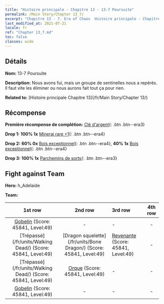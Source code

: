 ```yaml
---
title: "Histoire principale - Chapitre 13 - 13-7 Poursuite"
permalink: /Main Story/Chapter 13_7/
excerpt: "Chapitre 13 - 7. Era of Chaos  Histoire principale - Chapitre 13_7. 13-7 Poursuite"
last_modified_at: 2021-07-21
locale: fr
ref: "Chapter 13_7.md"
toc: false
classes: wide
---
```


## Détails

 **Nom:** 13-7 Poursuite

 **Description:** Nous avons fui, mais un groupe de sentinelles nous a repérés. Il faut vite les éliminer ou nous aurons fait tout ça pour rien.

 **Related to:** [Histoire principale Chapitre 13](/fr/Main Story/Chapter 13/)

## Récompense

 **Première récompense de complétion:** [Clé d'argent](/ItemsFR/con_693/){: .btn .btn--era3}

 **Drop 1:** **100% 1x** [Minerai rare +1](/ItemsFR/mat_40/){: .btn .btn--era4}

 **Drop 2:** **60% 0x** [Bois exceptionnel](/ItemsFR/mat_34/){: .btn .btn--era4}, **40% 1x** [Bois exceptionnel](/ItemsFR/mat_34/){: .btn .btn--era4}

 **Drop 3:** **100% 1x** [Parchemins de sorts](/ItemsFR/con_694/){: .btn .btn--era3}


## Fight against Team
 **Hero:** h_Adelaide

 **Team:**


  | 1st row | 2nd row | 3rd row | 4th row |
  |:----:|:----:|:----|:----:|
  | [Gobelin](/fr/units/Goblin/) (Score: 45841, Level:49)  | - | - | - |
  | [Trépassé](/fr/units/Walking Dead/) (Score: 45841, Level:49)  | [Dragon squelette](/fr/units/Bone Dragon/) (Score: 45841, Level:49)  | [Revenante](/fr/units/Wight/) (Score: 45841, Level:49)  | - |
  | [Trépassé](/fr/units/Walking Dead/) (Score: 45841, Level:49)  | [Orque](/fr/units/Orc/) (Score: 45841, Level:49)  | - | - |
  | [Gobelin](/fr/units/Goblin/) (Score: 45841, Level:49)  | - | - | - |


